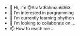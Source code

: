 - 👋 Hi, I’m @ArafatRahman6363
- 👀 I’m interested in porgramming
- 🌱 I’m currently learning phython
- 💞️ I’m looking to collaborate on ...
- 📫 How to reach me ...

<!---
ArafatRahman6363/ArafatRahman6363 is a ✨ special ✨ repository because its `README.md` (this file) appears on your GitHub profile.
You can click the Preview link to take a look at your changes.
--->
